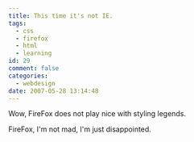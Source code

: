```yaml
---
title: This time it's not IE.
tags:
  - css
  - firefox
  - html
  - learning
id: 29
comment: false
categories:
  - webdesign
date: 2007-05-28 13:14:48
---
```


Wow, FireFox does not play nice with styling legends.

FireFox, I'm not mad, I'm just disappointed.